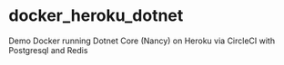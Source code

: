 # docker_heroku_dotnet
Demo Docker running Dotnet Core (Nancy) on Heroku via CircleCI with Postgresql and Redis 
